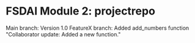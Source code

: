 # FSDAI Module 2: projectrepo 
Main branch: Version 1.0 
FeatureX branch: Added add_numbers function
"Collaborator update: Added a new function." 
